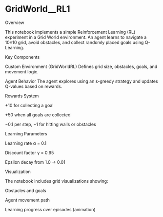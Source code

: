 # GridWorld__RL1

Overview

This notebook implements a simple Reinforcement Learning (RL) experiment in a Grid World environment.
An agent learns to navigate a 10×10 grid, avoid obstacles, and collect randomly placed goals using Q-Learning.

Key Components

Custom Environment (GridWorldRL)
Defines grid size, obstacles, goals, and movement logic.

Agent Behavior
The agent explores using an ε-greedy strategy and updates Q-values based on rewards.

Rewards System

+10 for collecting a goal

+50 when all goals are collected

−0.1 per step, −1 for hitting walls or obstacles

Learning Parameters

Learning rate α = 0.1

Discount factor γ = 0.95

Epsilon decay from 1.0 → 0.01

Visualization

The notebook includes grid visualizations showing:

Obstacles and goals

Agent movement path

Learning progress over episodes (animation)

